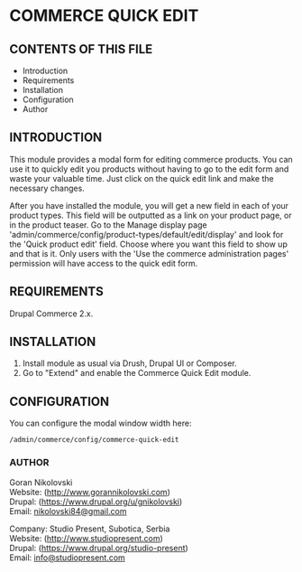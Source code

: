 # COMMERCE QUICK EDIT

## CONTENTS OF THIS FILE

  * Introduction
  * Requirements
  * Installation
  * Configuration
  * Author

## INTRODUCTION

This module provides a modal form for editing commerce products. You can use it 
to quickly edit you products without having to go to the edit form and waste 
your valuable time. Just click on the quick edit link and make the necessary 
changes.

After you have installed the module, you will get a new field in each of your 
product types. This field will be outputted as a link on your product page, or 
in the product teaser. Go to the Manage display page 
'admin/commerce/config/product-types/default/edit/display' and look for the 
'Quick product edit' field. Choose where you want this field to show up and that 
is it. Only users with the 'Use the commerce administration pages' permission 
will have access to the quick edit form.

## REQUIREMENTS

Drupal Commerce 2.x.

## INSTALLATION

1. Install module as usual via Drush, Drupal UI or Composer.
2. Go to "Extend" and enable the Commerce Quick Edit module.

## CONFIGURATION

You can configure the modal window width here:

```
/admin/commerce/config/commerce-quick-edit
```

### AUTHOR

Goran Nikolovski  
Website: (http://www.gorannikolovski.com)  
Drupal: (https://www.drupal.org/u/gnikolovski)  
Email: nikolovski84@gmail.com  

Company: Studio Present, Subotica, Serbia  
Website: (http://www.studiopresent.com)  
Drupal: (https://www.drupal.org/studio-present)  
Email: info@studiopresent.com  
